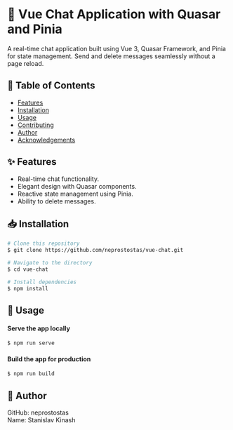 # 🚀 Vue Chat Application with Quasar and Pinia

A real-time chat application built using Vue 3, Quasar Framework, and Pinia for state management. Send and delete messages seamlessly without a page reload.

## 📝 Table of Contents

- [Features](#-features)
- [Installation](#-installation)
- [Usage](#-usage)
- [Contributing](#-contributing)
- [Author](#-author)
- [Acknowledgements](#-acknowledgements)

## ✨ Features

- Real-time chat functionality.
- Elegant design with Quasar components.
- Reactive state management using Pinia.
- Ability to delete messages.

## 📥 Installation

```bash
# Clone this repository
$ git clone https://github.com/neprostostas/vue-chat.git

# Navigate to the directory
$ cd vue-chat

# Install dependencies
$ npm install
```

## 🚴 Usage

#### Serve the app locally
```bash
$ npm run serve
```
#### Build the app for production
```bash
$ npm run build
```

## 👤 Author
GitHub: neprostostas
<br>
Name: Stanislav Kinash
